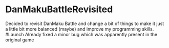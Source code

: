 # DanMakuBattleRevisited
Decided to revisit DanMaku Battle and change a bit of things to make it just a little bit more balanced (maybe) and improve my programming skills.
#Launch
Already fixed a minor bug which was apparently present in the original game
